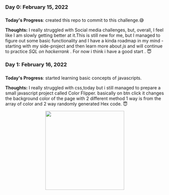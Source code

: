 ### Day 0: February 15, 2022 
##### 

**Today's Progress**: created this repo to commit to this challenge.:sweat_smile:

**Thoughts:** I really struggled with Social media challenges, but, overall, I feel like I am slowly getting better at it.This is still new for me, 
but I managed to figure out some basic functionality and I have a kinda roadmap in my mind - starting with my side-project and then learn more about 
*js* and will continue to practice *SQL on hackerrank* . For now i think i have a good start .	:innocent:

### Day 1: February 16, 2022 
##### 

**Today's Progress**: started learning basic concepts of javascripts.

**Thoughts:** I really struggled with css,today but i still managed to prepare a small javascript project called Color Flipper. basically on btn click it changes the background color of the page with 2 different method 1 way is from the array of color and 2 way randomly generated Hex code.	:innocent:
<p align="center">
<img src="https://user-images.githubusercontent.com/45056329/154337634-66562a24-84a7-4f2e-9dcb-8d52fc16398c.gif" width="250" height="250" align="center"/>
</p>


